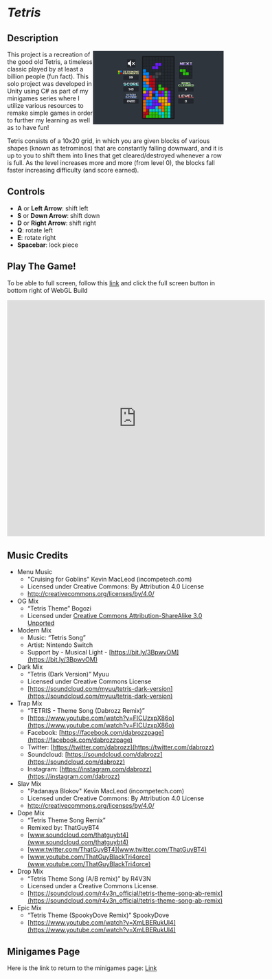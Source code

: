 # *Tetris*

## Description
<img class="borderimage" align="right" width="304.128" height="171.072" src="https://github.com/SergeiBak/PersonalWebsite/blob/master/images/tetris.png?raw=true">
This project is a recreation of the good old Tetris, a timeless classic played by at least a billion people (fun fact). This solo project was developed in Unity using C# as 
part of my minigames series where I utilize various resources to remake simple games in order to further my learning as well as to have fun!   

Tetris consists of a 10x20 grid, in which you are given blocks of various shapes (known as tetrominos) that are constantly falling downward, and it is up to you to shift 
them into lines that get cleared/destroyed whenever a row is full. As the level increases more and more (from level 0), the blocks fall faster increasing difficulty (and score earned).

## Controls   
- **A** or **Left Arrow**: shift left   
- **S** or **Down Arrow**: shift down   
- **D** or **Right Arrow**: shift right   
- **Q**: rotate left    
- **E**: rotate right   
- **Spacebar**: lock piece    

## Play The Game!
To be able to full screen, follow this [link](https://sergeibak.github.io/Tetris/TetrisBuild2/) and click the full screen button in bottom right of WebGL Build   

<center>
<iframe 
    src="https://sergeibak.github.io/Tetris/TetrisBuild2/index.html" 
    style="border:0px #000000 none;" 
    name="HeroTNG" 
    scrolling="no" 
    frameborder="1" 
    marginheight="px" 
    marginwidth="320px" 
    height="550px" 
    width="600px">
</iframe>
</center>   

## Music Credits
- Menu Music
  - "Cruising for Goblins" Kevin MacLeod (incompetech.com)
  - Licensed under Creative Commons: By Attribution 4.0 License
  - [http://creativecommons.org/licenses/by/4.0/ ](https://creativecommons.org/licenses/by/4.0/)
- OG Mix
  - “Tetris Theme” Bogozi
  - Licensed under [Creative Commons Attribution-ShareAlike 3.0 Unported](https://www.wikidata.org/wiki/Q14946043)
- Modern Mix
  - Music: “Tetris Song”
  - Artist: Nintendo Switch
  - Support by - Musical Light - [https://bit.ly/3BpwvOM](https://bit.ly/3BpwvOM)
- Dark Mix 
  - “Tetris (Dark Version)” Myuu
  - Licensed under Creative Commons License
  - [https://soundcloud.com/myuu/tetris-dark-version](https://soundcloud.com/myuu/tetris-dark-version)
- Trap Mix
  - “TETRIS - Theme Song (Dabrozz Remix)”
  - [https://www.youtube.com/watch?v=FICUzxpX86o](https://www.youtube.com/watch?v=FICUzxpX86o)
  - Facebook: [https://facebook.com/dabrozzpage](https://facebook.com/dabrozzpage)
  - Twitter: [https://twitter.com/dabrozz](https://twitter.com/dabrozz)
  - Soundcloud: [https://soundcloud.com/dabrozz](https://soundcloud.com/dabrozz)
  - Instagram: [https://instagram.com/dabrozz](https://instagram.com/dabrozz) 
- Slav Mix
  - "Padanaya Blokov" Kevin MacLeod (incompetech.com)
  - Licensed under Creative Commons: By Attribution 4.0 License
  - [http://creativecommons.org/licenses/by/4.0/ ](https://creativecommons.org/licenses/by/4.0/)
- Dope Mix
  - “Tetris Theme Song Remix”
  - Remixed by: ThatGuyBT4
  - [www.soundcloud.com/thatguybt4](www.soundcloud.com/thatguybt4) 
  - [www.twitter.com/ThatGuyBT4](www.twitter.com/ThatGuyBT4)
  - [www.youtube.com/ThatGuyBlackTri4orce](www.youtube.com/ThatGuyBlackTri4orce)
- Drop Mix
  - “Tetris Theme Song (A/B remix)” by R4V3N 
  - Licensed under a  Creative Commons License.
  - [https://soundcloud.com/r4v3n_official/tetris-theme-song-ab-remix](https://soundcloud.com/r4v3n_official/tetris-theme-song-ab-remix) 
- Epic Mix
  - “Tetris Theme (SpookyDove Remix)” SpookyDove
  - [https://www.youtube.com/watch?v=XmLBERukUl4](https://www.youtube.com/watch?v=XmLBERukUl4)

## Minigames Page
Here is the link to return to the minigames page: [Link](https://sergeibak.github.io/PersonalWebsite/Minigames)
